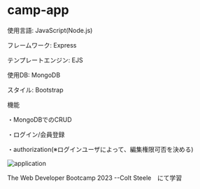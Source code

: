 # camp-app

使用言語: JavaScript(Node.js)

フレームワーク: Express

テンプレートエンジン: EJS

使用DB: MongoDB

スタイル: Bootstrap


機能

・MongoDBでのCRUD

・ログイン/会員登録

・authorization(※ログインユーザによって、編集権限可否を決める)

![application](https://user-images.githubusercontent.com/62493849/221395961-21e65dfb-ab74-4251-9d3f-a21c65627eed.gif)


The Web Developer Bootcamp 2023 --Colt Steele　にて学習
